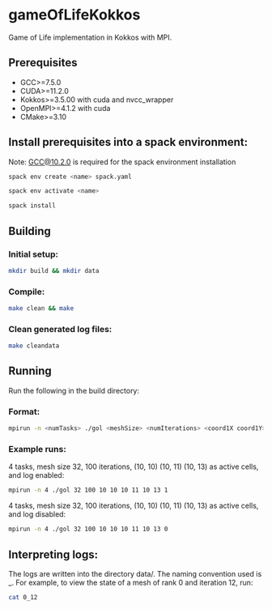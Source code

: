 # gameOfLifeKokkos
Game of Life implementation in Kokkos with MPI.

## Prerequisites
- GCC>=7.5.0
- CUDA>=11.2.0
- Kokkos>=3.5.00 with cuda and nvcc_wrapper
- OpenMPI>=4.1.2 with cuda
- CMake>=3.10

## Install prerequisites into a spack environment:
Note: GCC@10.2.0 is required for the spack environment installation
```bash
spack env create <name> spack.yaml
```
```bash
spack env activate <name>
```
```bash
spack install
```

## Building
### Initial setup:
```bash
mkdir build && mkdir data
```
### Compile:
```bash
make clean && make
```
### Clean generated log files:
```bash
make cleandata
```

## Running
Run the following in the build directory:
### Format:
```bash
mpirun -n <numTasks> ./gol <meshSize> <numIterations> <coord1X coord1Y> <coord2X coord2Y> .... <coordNX coordNY> <print>
```
### Example runs:
4 tasks, mesh size 32, 100 iterations, (10, 10) (10, 11) (10, 13) as active cells, and log enabled: 
```bash
mpirun -n 4 ./gol 32 100 10 10 10 11 10 13 1
```
4 tasks, mesh size 32, 100 iterations, (10, 10) (10, 11) (10, 13) as active cells, and log disabled: 
```bash
mpirun -n 4 ./gol 32 100 10 10 10 11 10 13 0
```

## Interpreting logs:
The logs are written into the directory data/. The naming convention used is <rank>_<iter>. For example, to view the state of a mesh of rank 0 and iteration 12, run:
  ```bash
  cat 0_12
  ```
